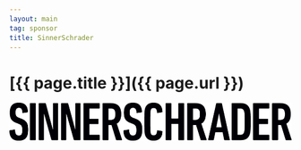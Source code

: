 ```yaml
---
layout: main
tag: sponsor
title: SinnerSchrader
---
```


# [{{ page.title }}]({{ page.url }})

<img src="/images/sponsor-logos/sinnerschrader.png" class="sponsor-no-text" />
